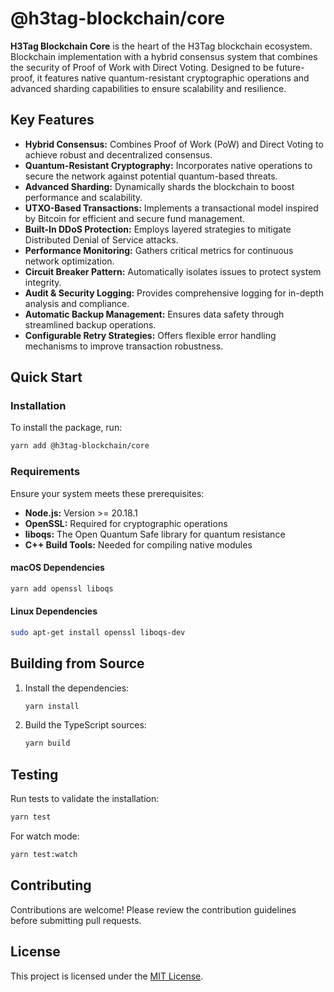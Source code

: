 # @h3tag-blockchain/core

**H3Tag Blockchain Core** is the heart of the H3Tag blockchain ecosystem. Blockchain implementation with a hybrid consensus system that combines the security of Proof of Work with Direct Voting. Designed to be future-proof, it features native quantum-resistant cryptographic operations and advanced sharding capabilities to ensure scalability and resilience.

## Key Features

- **Hybrid Consensus:** Combines Proof of Work (PoW) and Direct Voting to achieve robust and decentralized consensus.
- **Quantum-Resistant Cryptography:** Incorporates native operations to secure the network against potential quantum-based threats.
- **Advanced Sharding:** Dynamically shards the blockchain to boost performance and scalability.
- **UTXO-Based Transactions:** Implements a transactional model inspired by Bitcoin for efficient and secure fund management.
- **Built-In DDoS Protection:** Employs layered strategies to mitigate Distributed Denial of Service attacks.
- **Performance Monitoring:** Gathers critical metrics for continuous network optimization.
- **Circuit Breaker Pattern:** Automatically isolates issues to protect system integrity.
- **Audit & Security Logging:** Provides comprehensive logging for in-depth analysis and compliance.
- **Automatic Backup Management:** Ensures data safety through streamlined backup operations.
- **Configurable Retry Strategies:** Offers flexible error handling mechanisms to improve transaction robustness.

## Quick Start

### Installation

To install the package, run:

```bash
yarn add @h3tag-blockchain/core
```

### Requirements

Ensure your system meets these prerequisites:

- **Node.js:** Version >= 20.18.1
- **OpenSSL:** Required for cryptographic operations
- **liboqs:** The Open Quantum Safe library for quantum resistance
- **C++ Build Tools:** Needed for compiling native modules

#### macOS Dependencies

```bash
yarn add openssl liboqs
```

#### Linux Dependencies

```bash
sudo apt-get install openssl liboqs-dev
```

## Building from Source

1. Install the dependencies:
   ```bash
   yarn install
   ```
2. Build the TypeScript sources:
   ```bash
   yarn build
   ```

## Testing

Run tests to validate the installation:

```bash
yarn test
```

For watch mode:

```bash
yarn test:watch
```

## Contributing

Contributions are welcome! Please review the contribution guidelines before submitting pull requests.

## License

This project is licensed under the [MIT License](LICENSE).
